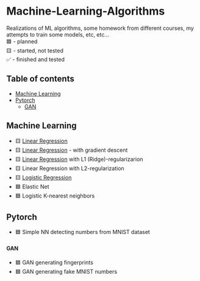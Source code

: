 # Machine-Learning-Algorithms
Realizations of ML algorithms, some homework from different courses, my attempts to train some models, etc, etc...  
:blue_square: - planned  
:yellow_square: - started, not tested  
:white_check_mark: - finished and tested  


## Table of contents
* [Machine Learning](#machine-learning)
* [Pytorch](#pytorch)
  * [GAN](#gan)

## Machine Learning
* :yellow_square: [Linear Regression](https://github.com/xtbtds/Machine-Learning-Algorithms/tree/main/LinearRegression)
* :yellow_square: [Linear Regression](https://github.com/xtbtds/Machine-Learning-Algorithms/blob/main/LinearRegression/linear_regression_with_gradient_descent) - with gradient descent
* :yellow_square: [Linear Regression](https://github.com/xtbtds/Machine-Learning-Algorithms/blob/main/LinearRegression/linear_regression_ridge.py) with L1 (Ridge)-regularizarion
* :yellow_square: Linear Regression with L2-regularization
* :yellow_square: [Logistic Regression](https://github.com/xtbtds/Machine-Learning-Algorithms/tree/main/LogisticRegression)
* :blue_square: Elastic Net
* :blue_square: Logistic K-nearest neighbors

## Pytorch
* :blue_square: Simple NN detecting numbers from MNIST dataset
#### GAN
* :blue_square: GAN generating fingerprints
* :blue_square: GAN generating fake MNIST numbers
